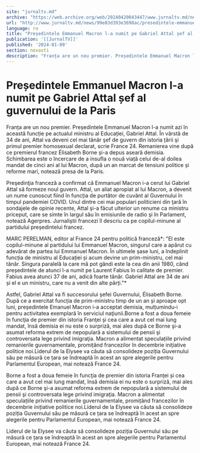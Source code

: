 ```yaml
---
site: "jurnaltv.md"
archive: "https://web.archive.org/web/20240420043447/www.jurnaltv.md/news/99e83d393e3698ac/presedintele-emmanuel-macron-urmeaza-sa-anunte-o-remaniere-a-guvernului-de-la-paris-dupa-ce-aseara-premierul-borne-a-demisionat.html?utm_source=RSS&utm_medium=RSS&utm_campaign=RSS"
url: "http://www.jurnaltv.md/news/99e83d393e3698ac/presedintele-emmanuel-macron-urmeaza-sa-anunte-o-remaniere-a-guvernului-de-la-paris-dupa-ce-aseara-premierul-borne-a-demisionat.html"
language: ro
title: "Președintele Emmanuel Macron l-a numit pe Gabriel Attal șef al guvernului de la Paris"
publication: '[[JurnalTV]]'
published: '2024-01-09'
section: novosti
description: "Franța are un nou premier. Președintele Emmanuel Macron l-a numit azi în această funcție pe actualul ministru al Educației, Gabriel Attal. În vârstă de 34 de ani, Attal va deveni cel mai tânăr şef de guvern din istoria țării şi primul premier homosexual declarat, scrie France 24. Remanierea vine după ce premierul francez Élisabeth Borne și-a depus aseară demisia. Schimbarea este o încercare de a insufla o nouă viață celui de-al doilea mandat de cinci ani al lui Macron, după un an marcat de tensiuni politice și reforme mari, notează presa de la Paris."
---
```


# Președintele Emmanuel Macron l-a numit pe Gabriel Attal șef al guvernului de la Paris

Franța are un nou premier. Președintele Emmanuel Macron l-a numit azi în această funcție pe actualul ministru al Educației, Gabriel Attal. În vârstă de 34 de ani, Attal va deveni cel mai tânăr şef de guvern din istoria țării şi primul premier homosexual declarat, scrie France 24. Remanierea vine după ce premierul francez Élisabeth Borne și-a depus aseară demisia. Schimbarea este o încercare de a insufla o nouă viață celui de-al doilea mandat de cinci ani al lui Macron, după un an marcat de tensiuni politice și reforme mari, notează presa de la Paris.

Preşedinţia franceză a confirmat că Emmanuel Macron i-a cerut lui Gabriel Attal să formeze noul guvern. Attal, un aliat apropiat al lui Macron, a devenit un nume cunoscut fiind în funcția de purtător de cuvânt al Guvernului în timpul pandemiei COVID. Unul dintre cei mai populari politicieni din ţară în sondajele de opinie recente, Attal şi-a făcut ulterior un renume ca ministru priceput, care se simte în largul său în emisiunile de radio şi în Parlament, notează Agerpres. Jurnaliștii francezi îl descriu ca pe copilul-minune al partidului președintelui francez.

MARC PERELMAN, editor al France 24 pentru politică franceză*: "El este copilul-minune al partidului lui Emmanuel Macron, singurul care a apărut cu adevărat de partea lui Emmanuel Macron. În ultimele șase luni, a îndeplinit funcția de ministru al Educației și acum devine un prim-ministru, cel mai tânăr. Singura paralelă la care mă pot gândi este la cea din anii 1980, când președintele de atunci l-a numit pe Laurent Fabius în calitate de premier. Fabius avea atunci 37 de ani, adică foarte tânăr. Gabriel Attal are 34 de ani și el e un ministru, care nu a venit din alte părți."*

Astfel, Gabriel Attal va fi succesorului şefei Guvernului, Élisabeth Borne. După ce a exercitat funcția de prim-ministru timp de un an și aproape opt luni, președintele Emanuel Macron i-a acceptat demisia, mulțumindu-i pentru activitatea exemplară în serviciul naţiunii.Borne a fost a doua femeie în funcţia de premier din istoria Franţei și cea care a avut cel mai lung mandat, însă demisia ei nu este o surpriză, mai ales după ce Borne şi-a asumat reforma extrem de nepopulară a sistemului de pensii şi controversata lege privind imigraţia. Macron a alimentat speculațiile privind remanierile guvernamentale, promițând francezilor în decembrie inițiative politice noi.Liderul de la Elysee va căuta să consolideze poziția Guvernului său pe măsură ce țara se îndreaptă în acest an spre alegerile pentru Parlamentul European, mai notează France 24.

Borne a fost a doua femeie în funcţia de premier din istoria Franţei și cea care a avut cel mai lung mandat, însă demisia ei nu este o surpriză, mai ales după ce Borne şi-a asumat reforma extrem de nepopulară a sistemului de pensii şi controversata lege privind imigraţia. Macron a alimentat speculațiile privind remanierile guvernamentale, promițând francezilor în decembrie inițiative politice noi.Liderul de la Elysee va căuta să consolideze poziția Guvernului său pe măsură ce țara se îndreaptă în acest an spre alegerile pentru Parlamentul European, mai notează France 24.

Liderul de la Elysee va căuta să consolideze poziția Guvernului său pe măsură ce țara se îndreaptă în acest an spre alegerile pentru Parlamentul European, mai notează France 24.